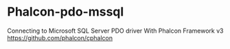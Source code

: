 # Phalcon-pdo-mssql
Connecting to Microsoft SQL Server PDO driver With Phalcon Framework v3 https://github.com/phalcon/cphalcon
